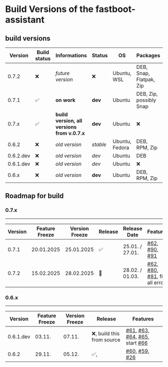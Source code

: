 # Build Versions of the fastboot-assistant
## build versions

| Version     | Build status                 | Informations                                    | Status             | OS                | Packages                    |
| ----------- | ---------------------------- | ----------------------------------------------- | ------------------ | ----------------- | --------------------------- |
| 0.7.2       | :x:                          | *future version*                                | :x:                | Ubuntu, WSL       | DEB, Snap, Flatpak, Zip     |
| 0.7.1       | :white_check_mark:           | **on work**                                     | **dev**            | Ubuntu            | DEB, Zip, possibly Snap     |
| 0.7.x       | :white_check_mark:           | **build version, all versions from v.0.7.x**    | **dev**            | Ubuntu            | :x:                         |
| 0.6.2       | :x:                          | *old version*                                   | *stable*           | Ubuntu, Fedora    | DEB, RPM, Zip               |
| 0.6.2.dev   | :x:                          | *old version*                                   | *dev*              | Ubuntu            | DEB                         |          
| 0.6.1.dev   | :x:                          | *old version*                                   | *dev*              | Ubuntu            | :x:                         |         
| 0.6.x       | :x:                          | *old version*                                   | **dev**            | Ubuntu            | DEB, RPM, Zip               |

## Roadmap for build
### 0.7.x
---
| Version     | Feature Freeze        | Version Freeze      | Release                       | Release Date      | Features                          |
| ----------- | --------------------- | ------------------- | ------------------------------| ----------------- | --------------------------------- |
| 0.7.1       | 20.01.2025            | 25.01.2025          | :white_check_mark:            | 25.01. / 27.01.   | [#62](https://github.com/NachtsternBuild/fastboot-assistant/issues/62), [#90](https://github.com/NachtsternBuild/fastboot-assistant/issues/90), [#91](https://github.com/NachtsternBuild/fastboot-assistant/issues/91) |
| 0.7.2       | 15.02.2025            | 28.02.2025          | &#x1F914;                     | 28.02. / 01.03.   | [#62](https://github.com/NachtsternBuild/fastboot-assistant/issues/62), [#80](https://github.com/NachtsternBuild/fastboot-assistant/issues/80), [#81](https://github.com/NachtsternBuild/fastboot-assistant/issues/81), fix all errors            |

### 0.6.x
---
| Version     | Feature Freeze        | Version Freeze      | Release                       | Features                          |
| ----------- | --------------------- | ------------------- | ------------------------------| --------------------------------- |
| 0.6.1.dev   | 03.11.                | 07.11.              | :x:, build this from source   | [#61](https://github.com/NachtsternBuild/fastboot-assistant/issues/61), [#63](https://github.com/NachtsternBuild/fastboot-assistant/issues/63), [#64](https://github.com/NachtsternBuild/fastboot-assistant/issues/64), [#65](https://github.com/NachtsternBuild/fastboot-assistant/issues/65), start [#66](https://github.com/NachtsternBuild/fastboot-assistant/issues/66)               |
| 0.6.2       | 29.11.                | 05.12.              | :white_check_mark:,           | [#60](https://github.com/NachtsternBuild/fastboot-assistant/issues/60), [#59](https://github.com/NachtsternBuild/fastboot-assistant/issues/59), [#26](https://github.com/NachtsternBuild/fastboot-assistant/issues/26)          |
